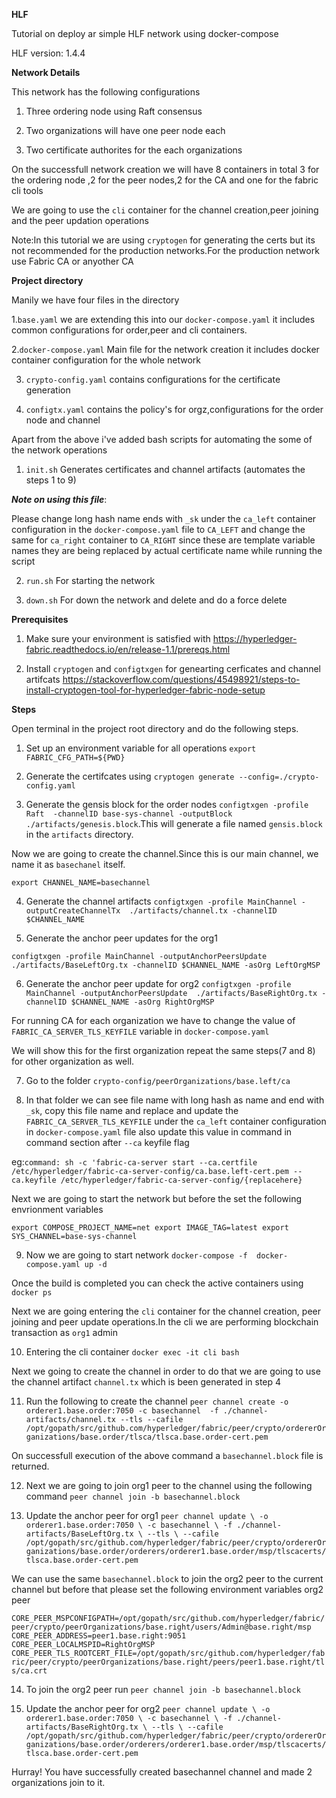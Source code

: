 
**HLF**

Tutorial on deploy ar simple HLF network using docker-compose 

HLF version: 1.4.4

**Network Details**

This network has the following configurations

  1. Three ordering node using Raft consensus

  2. Two organizations will have one peer node each

  3. Two certificate authorites for the each organizations

 On the successfull network creation we will have 8 containers in total 3 for the ordering node ,2 for the peer nodes,2 for the CA and one for the fabric cli tools

 We are going to use the `cli` container for the channel creation,peer joining and the peer updation operations 

Note:In this tutorial we are using `cryptogen` for generating the certs but its not recommended for the production networks.For the production network use Fabric CA or anyother CA


**Project directory**

 Manily we have four files in the directory 

 1.`base.yaml` we are extending this into our `docker-compose.yaml` it includes common configurations for order,peer and cli containers.

 2.`docker-compose.yaml` Main file for the network creation it includes docker container configuration for the whole network

 3. `crypto-config.yaml` contains  configurations for the certificate generation

 4. `configtx.yaml` contains the policy's for orgz,configurations for the order node and channel


Apart from  the above i've added  bash scripts for automating the some of the network operations

1. `init.sh` Generates certificates and channel artifacts (automates the steps 1 to 9)

***Note on using this file***: 

Please change long hash name ends with `_sk` under the `ca_left` container configuration in the `docker-compose.yaml` file to `CA_LEFT` and change the same for `ca_right` container to `CA_RIGHT` since these are template variable names they are being replaced by actual certificate name while running the script

2. `run.sh` For starting the network

3. `down.sh` For  down the network and delete and do a force delete  


**Prerequisites**

1. Make sure your environment is satisfied with  https://hyperledger-fabric.readthedocs.io/en/release-1.1/prereqs.html

2. Install `cryptogen`  and `configtxgen` for genearting cerficates and channel artifcats https://stackoverflow.com/questions/45498921/steps-to-install-cryptogen-tool-for-hyperledger-fabric-node-setup

 
 **Steps**

 Open terminal in the  project root directory and do the following steps.

 1. Set up an environment variable for all operations `export FABRIC_CFG_PATH=${PWD}`

 2. Generate the certifcates using `cryptogen generate --config=./crypto-config.yaml`

3. Generate the gensis block for the order nodes `configtxgen -profile Raft  -channelID base-sys-channel -outputBlock ./artifacts/genesis.block`.This will generate a file named `gensis.block` in the `artifacts` directory. 

Now we are going to create the channel.Since this is our main channel, we name it as `basechanel` itself.

`export CHANNEL_NAME=basechannel`

4. Generate the channel artifacts `configtxgen -profile MainChannel -outputCreateChannelTx  ./artifacts/channel.tx -channelID $CHANNEL_NAME`

5. Generate the anchor peer updates for the org1

`configtxgen -profile MainChannel -outputAnchorPeersUpdate  ./artifacts/BaseLeftOrg.tx -channelID $CHANNEL_NAME -asOrg LeftOrgMSP`

6. Generate the anchor peer update for org2
`configtxgen -profile MainChannel -outputAnchorPeersUpdate  ./artifacts/BaseRightOrg.tx -channelID $CHANNEL_NAME -asOrg RightOrgMSP`

For running CA for each organization we have  to change the value of `FABRIC_CA_SERVER_TLS_KEYFILE` variable in `docker-compose.yaml`

We will show this for the first organization repeat the same steps(7 and 8) for other organization as well.

 7. Go to the folder `crypto-config/peerOrganizations/base.left/ca`

 8. In that folder we can see file name with long hash as name and end with `_sk`, copy this file name and replace and update the `FABRIC_CA_SERVER_TLS_KEYFILE` under the `ca_left` container configuration in `docker-compose.yaml` file also update this value in command in command section after `--ca` keyfile flag 

eg:`command: sh -c 'fabric-ca-server start --ca.certfile /etc/hyperledger/fabric-ca-server-config/ca.base.left-cert.pem --ca.keyfile /etc/hyperledger/fabric-ca-server-config/{replacehere}` 

Next we are going to start the network but before the set the following envrionment variables


`export COMPOSE_PROJECT_NAME=net
export IMAGE_TAG=latest
export SYS_CHANNEL=base-sys-channel`
 
 9. Now we are going to start network `docker-compose -f  docker-compose.yaml up -d`

 Once the build is completed you can check the active containers using `docker ps`

Next we are going entering the  `cli` container for the channel creation, peer joining and peer update operations.In the cli we are performing blockchain transaction as `org1` admin

10. Entering the cli container `docker exec -it cli bash`

Next we going to create the channel in order to do that we are going to use the channel artifact `channel.tx` which is been generated in  step 4 

11. Run the following to create the channel `peer channel create -o orderer1.base.order:7050 -c basechannel  -f ./channel-artifacts/channel.tx --tls --cafile /opt/gopath/src/github.com/hyperledger/fabric/peer/crypto/ordererOrganizations/base.order/tlsca/tlsca.base.order-cert.pem`

On successfull execution of the above command a `basechannel.block` file is returned.

12. Next we are going to join org1 peer to the channel using the following command `peer channel join -b basechannel.block`

13. Update the anchor peer for org1  `peer channel update \
	-o orderer1.base.order:7050 \
	-c basechannel \
	-f ./channel-artifacts/BaseLeftOrg.tx \
	--tls \
	--cafile /opt/gopath/src/github.com/hyperledger/fabric/peer/crypto/ordererOrganizations/base.order/orderers/orderer1.base.order/msp/tlscacerts/tlsca.base.order-cert.pem`

We can use the same `basechannel.block` to join the org2 peer to the current channel but before that please set the following environment variables org2 peer 

`CORE_PEER_MSPCONFIGPATH=/opt/gopath/src/github.com/hyperledger/fabric/peer/crypto/peerOrganizations/base.right/users/Admin@base.right/msp
CORE_PEER_ADDRESS=peer1.base.right:9051
CORE_PEER_LOCALMSPID=RightOrgMSP
CORE_PEER_TLS_ROOTCERT_FILE=/opt/gopath/src/github.com/hyperledger/fabric/peer/crypto/peerOrganizations/base.right/peers/peer1.base.right/tls/ca.crt`


14. To join the org2 peer run `peer channel join -b basechannel.block`

15. Update the anchor peer for org2 
`peer channel update \
	-o orderer1.base.order:7050 \
	-c basechannel \
	-f ./channel-artifacts/BaseRightOrg.tx \
	--tls \
	--cafile /opt/gopath/src/github.com/hyperledger/fabric/peer/crypto/ordererOrganizations/base.order/orderers/orderer1.base.order/msp/tlscacerts/tlsca.base.order-cert.pem`

  Hurray! You have successfully created basechannel channel and made 2 organizations join to it.

